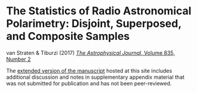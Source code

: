 
# The Statistics of Radio Astronomical Polarimetry: Disjoint, Superposed, and Composite Samples

van Straten &amp; Tiburzi (2017) <a href="http://dx.doi.org/10.3847/1538-4357/835/2/293"><i>The Astrophysical Journal</i>, Volume 835, Number 2</a>

The <a href="https://straten.github.io/2017ApJ...835..293V/2017ApJ...835..293V_extended.pdf">extended version of the manuscript</a> hosted at this site includes additional discussion and notes in supplementary appendix material that was not submitted for publication and has not been peer-reviewed.

